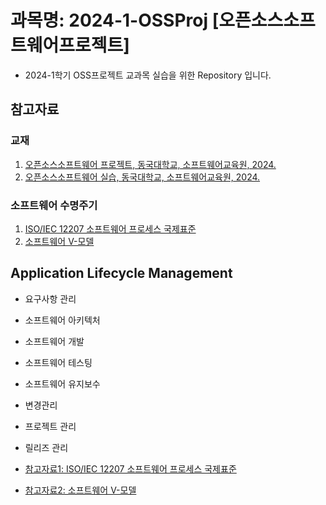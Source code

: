 # 과목명: 2024-1-OSSProj [오픈소스소프트웨어프로젝트]

- 2024-1학기 OSS프로젝트 교과목 실습을 위한 Repository 입니다.

## 참고자료  

### 교재  
1. [오픈소스소프트웨어 프로젝트, 동국대학교, 소프트웨어교육원, 2024.](https://wikidocs.net/book/14591)
2. [오픈소스소프트웨어 실습, 동국대학교, 소프트웨어교육원, 2024.](https://wikidocs.net/book/13835)

### 소프트웨어 수명주기     
1. [ISO/IEC 12207 소프트웨어 프로세스 국제표준](http://www.jidum.com/jidums/view.do?jidumId=294)
2. [소프트웨어 V-모델](https://ko.wikipedia.org/wiki/V_%EB%AA%A8%EB%8D%B8)  

## Application Lifecycle Management

- 요구사항 관리  
- 소프트웨어 아키텍처  
- 소프트웨어 개발  
- 소프트웨어 테스팅  
- 소프트웨어 유지보수  
- 변경관리  
- 프로젝트 관리  
- 릴리즈 관리

- [참고자료1: ISO/IEC 12207 소프트웨어 프로세스 국제표준](http://www.jidum.com/jidums/view.do?jidumId=294)  
- [참고자료2: 소프트웨어 V-모델](https://ko.wikipedia.org/wiki/V_%EB%AA%A8%EB%8D%B8)  
